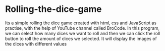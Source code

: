 # Rolling-the-dice-game
Its a simple rolling the dice game created with html, css and JavaScript as practise, with the help of YouTube channel called BroCode.
In this program, we can select how many dices we want to roll and then we can click the roll button to roll the amount of dices we selected.
It will display the images of the dices with different values
